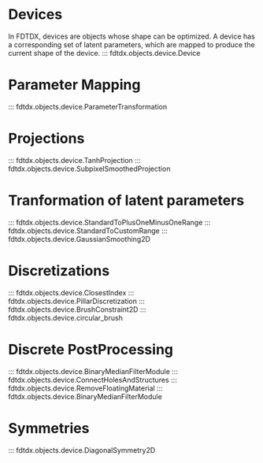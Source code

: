 ##
# Devices
In FDTDX, devices are objects whose shape can be optimized. A device has a corresponding set of latent parameters, which are mapped to produce the current shape of the device.
::: fdtdx.objects.device.Device

# Parameter Mapping
::: fdtdx.objects.device.ParameterTransformation

# Projections
::: fdtdx.objects.device.TanhProjection
::: fdtdx.objects.device.SubpixelSmoothedProjection

# Tranformation of latent parameters
::: fdtdx.objects.device.StandardToPlusOneMinusOneRange
::: fdtdx.objects.device.StandardToCustomRange
::: fdtdx.objects.device.GaussianSmoothing2D

# Discretizations
::: fdtdx.objects.device.ClosestIndex
::: fdtdx.objects.device.PillarDiscretization
::: fdtdx.objects.device.BrushConstraint2D
::: fdtdx.objects.device.circular_brush

# Discrete PostProcessing
::: fdtdx.objects.device.BinaryMedianFilterModule
::: fdtdx.objects.device.ConnectHolesAndStructures
::: fdtdx.objects.device.RemoveFloatingMaterial
::: fdtdx.objects.device.BinaryMedianFilterModule

# Symmetries
::: fdtdx.objects.device.DiagonalSymmetry2D